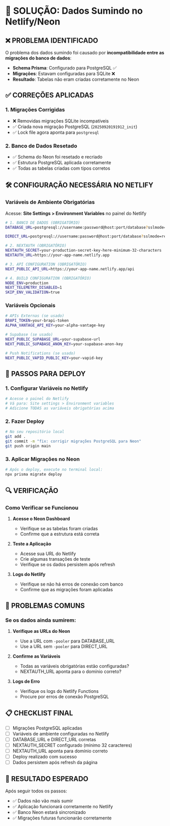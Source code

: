 # 🚨 SOLUÇÃO: Dados Sumindo no Netlify/Neon

## ❌ **PROBLEMA IDENTIFICADO**

O problema dos dados sumindo foi causado por **incompatibilidade entre as migrações do banco de dados**:

- **Schema Prisma**: Configurado para PostgreSQL ✅
- **Migrações**: Estavam configuradas para SQLite ❌
- **Resultado**: Tabelas não eram criadas corretamente no Neon

## ✅ **CORREÇÕES APLICADAS**

### 1. **Migrações Corrigidas**
- ❌ Removidas migrações SQLite incompatíveis
- ✅ Criada nova migração PostgreSQL (`20250920191912_init`)
- ✅ Lock file agora aponta para `postgresql`

### 2. **Banco de Dados Resetado**
- ✅ Schema do Neon foi resetado e recriado
- ✅ Estrutura PostgreSQL aplicada corretamente
- ✅ Todas as tabelas criadas com tipos corretos

## 🛠️ **CONFIGURAÇÃO NECESSÁRIA NO NETLIFY**

### **Variáveis de Ambiente Obrigatórias**

Acesse: **Site Settings > Environment Variables** no painel do Netlify

```bash
# 1. BANCO DE DADOS (OBRIGATÓRIO)
DATABASE_URL=postgresql://username:password@host:port/database?sslmode=require&channel_binding=require

DIRECT_URL=postgresql://username:password@host:port/database?sslmode=require&channel_binding=require

# 2. NEXTAUTH (OBRIGATÓRIO)
NEXTAUTH_SECRET=your-production-secret-key-here-minimum-32-characters
NEXTAUTH_URL=https://your-app-name.netlify.app

# 3. API CONFIGURATION (OBRIGATÓRIO)
NEXT_PUBLIC_API_URL=https://your-app-name.netlify.app/api

# 4. BUILD CONFIGURATION (OBRIGATÓRIO)
NODE_ENV=production
NEXT_TELEMETRY_DISABLED=1
SKIP_ENV_VALIDATION=true
```

### **Variáveis Opcionais**
```bash
# APIs Externas (se usado)
BRAPI_TOKEN=your-brapi-token
ALPHA_VANTAGE_API_KEY=your-alpha-vantage-key

# Supabase (se usado)
NEXT_PUBLIC_SUPABASE_URL=your-supabase-url
NEXT_PUBLIC_SUPABASE_ANON_KEY=your-supabase-anon-key

# Push Notifications (se usado)
NEXT_PUBLIC_VAPID_PUBLIC_KEY=your-vapid-key
```

## 🔧 **PASSOS PARA DEPLOY**

### 1. **Configurar Variáveis no Netlify**
```bash
# Acesse o painel do Netlify
# Vá para: Site settings > Environment variables
# Adicione TODAS as variáveis obrigatórias acima
```

### 2. **Fazer Deploy**
```bash
# No seu repositório local
git add .
git commit -m "fix: corrigir migrações PostgreSQL para Neon"
git push origin main
```

### 3. **Aplicar Migrações no Neon**
```bash
# Após o deploy, execute no terminal local:
npx prisma migrate deploy
```

## 🔍 **VERIFICAÇÃO**

### **Como Verificar se Funcionou**

1. **Acesse o Neon Dashboard**
   - Verifique se as tabelas foram criadas
   - Confirme que a estrutura está correta

2. **Teste a Aplicação**
   - Acesse sua URL do Netlify
   - Crie algumas transações de teste
   - Verifique se os dados persistem após refresh

3. **Logs do Netlify**
   - Verifique se não há erros de conexão com banco
   - Confirme que as migrações foram aplicadas

## 🚨 **PROBLEMAS COMUNS**

### **Se os dados ainda sumirem:**

1. **Verifique as URLs do Neon**
   - Use a URL com `-pooler` para DATABASE_URL
   - Use a URL sem `-pooler` para DIRECT_URL

2. **Confirme as Variáveis**
   - Todas as variáveis obrigatórias estão configuradas?
   - NEXTAUTH_URL aponta para o domínio correto?

3. **Logs de Erro**
   - Verifique os logs do Netlify Functions
   - Procure por erros de conexão PostgreSQL

## 📋 **CHECKLIST FINAL**

- [ ] Migrações PostgreSQL aplicadas
- [ ] Variáveis de ambiente configuradas no Netlify
- [ ] DATABASE_URL e DIRECT_URL corretas
- [ ] NEXTAUTH_SECRET configurado (mínimo 32 caracteres)
- [ ] NEXTAUTH_URL aponta para domínio correto
- [ ] Deploy realizado com sucesso
- [ ] Dados persistem após refresh da página

## 🎯 **RESULTADO ESPERADO**

Após seguir todos os passos:
- ✅ Dados não vão mais sumir
- ✅ Aplicação funcionará corretamente no Netlify
- ✅ Banco Neon estará sincronizado
- ✅ Migrações futuras funcionarão corretamente